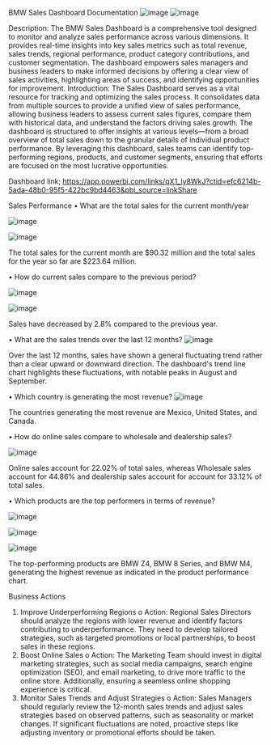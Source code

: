 BMW Sales Dashboard Documentation
![image](https://github.com/user-attachments/assets/cbc2b45e-fddb-43d0-b611-14f4de6054c2)
![image](https://github.com/user-attachments/assets/ae19f6b5-a569-458c-b1d1-522d1c5f0d67)


Description: The BMW Sales Dashboard is a comprehensive tool designed to monitor and analyze sales performance across various dimensions. It provides real-time insights into key sales metrics such as total revenue, sales trends, regional performance, product category contributions, and customer segmentation. The dashboard empowers sales managers and business leaders to make informed decisions by offering a clear view of sales activities, highlighting areas of success, and identifying opportunities for improvement.
Introduction: The Sales Dashboard serves as a vital resource for tracking and optimizing the sales process. It consolidates data from multiple sources to provide a unified view of sales performance, allowing business leaders to assess current sales figures, compare them with historical data, and understand the factors driving sales growth. The dashboard is structured to offer insights at various levels—from a broad overview of total sales down to the granular details of individual product performance. By leveraging this dashboard, sales teams can identify top-performing regions, products, and customer segments, ensuring that efforts are focused on the most lucrative opportunities.


Dashboard link; https://app.powerbi.com/links/qX1_ly8WkJ?ctid=efc6214b-5ada-48b0-95f5-422bc9bd4463&pbi_source=linkShare


Sales Performance
•  What are the total sales for the current month/year

![image](https://github.com/user-attachments/assets/749b7799-2a8a-4c79-b010-7f34f7233126)

![image](https://github.com/user-attachments/assets/1d46d365-0576-4b48-a834-74f85a8aa5f0)

The total sales for the current month are $90.32 million and the total sales for the year so far are $223.64 million. 


•  How do current sales compare to the previous period?

![image](https://github.com/user-attachments/assets/4c3adb57-3aea-49c1-9453-d2d170a6411c)

![image](https://github.com/user-attachments/assets/4ebed2c2-0033-4597-8f24-81409cef2288)


Sales have decreased by 2.8% compared to the previous year.




•  What are the sales trends over the last 12 months?
![image](https://github.com/user-attachments/assets/a68abe35-d544-4af0-b565-effde5c74a51)



Over the last 12 months, sales have shown a general fluctuating trend rather than a clear upward or downward direction. The dashboard's trend line chart highlights these fluctuations, with notable peaks in August and September.


•  Which country is generating the most revenue?
![image](https://github.com/user-attachments/assets/5a25e73b-6896-4316-9e71-fbea45a318bf)

 
The countries generating the most revenue are Mexico, United States, and Canada. 


•  How do online sales compare to wholesale and dealership sales?

 ![image](https://github.com/user-attachments/assets/e93cdaa9-2752-4840-8e9f-5a3c3b03660e)

Online sales account for 22.02% of total sales, whereas Wholesale sales account for 44.86% and dealership sales account for account for 33.12% of total sales.




•  Which products are the top performers in terms of revenue?


![image](https://github.com/user-attachments/assets/fc6e18cf-ad5a-46fb-9587-955a00609774)

![image](https://github.com/user-attachments/assets/aedcead1-9b1a-495d-b357-ca552008cb4b)

![image](https://github.com/user-attachments/assets/cb70a300-5c4e-4885-9412-3588efd46069)








The top-performing products are BMW Z4, BMW 8 Series, and BMW M4, generating the highest revenue as indicated in the product performance chart.


Business Actions
1.	Improve Underperforming Regions
o	Action: Regional Sales Directors should analyze the regions with lower revenue and identify factors contributing to underperformance. They need to develop tailored strategies, such as targeted promotions or local partnerships, to boost sales in these regions.
2.	Boost Online Sales
o	Action: The Marketing Team should invest in digital marketing strategies, such as social media campaigns, search engine optimization (SEO), and email marketing, to drive more traffic to the online store. Additionally, ensuring a seamless online shopping experience is critical.
3.	Monitor Sales Trends and Adjust Strategies
o	Action: Sales Managers should regularly review the 12-month sales trends and adjust sales strategies based on observed patterns, such as seasonality or market changes. If significant fluctuations are noted, proactive steps like adjusting inventory or promotional efforts should be taken.











